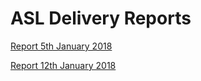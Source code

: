 # ASL Delivery Reports

[Report 5th January 2018](report05012018.md)

[Report 12th January 2018](report12012018.md)
